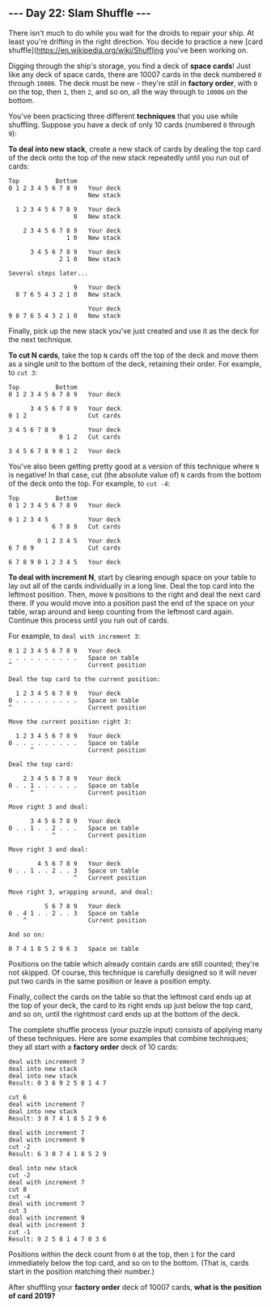 ## --- Day 22: Slam Shuffle ---
There isn't much to do while you wait for the droids to repair your ship. At least you're drifting in the right direction. You decide to practice a new [card shuffle](https://en.wikipedia.org/wiki/Shuffling you've been working on.
 
Digging through the ship's storage, you find a deck of **space cards**! Just like any deck of space cards, there are 10007 cards in the deck numbered `0` through `10006`. The deck must be new - they're still in **factory order**, with `0` on the top, then `1`, then `2`, and so on, all the way through to `10006` on the bottom.
 
You've been practicing three different **techniques** that you use while shuffling. Suppose you have a deck of only 10 cards (numbered `0` through `9`):
 
**To deal into new stack**, create a new stack of cards by dealing the top card of the deck onto the top of the new stack repeatedly until you run out of cards:
 
```
Top          Bottom
0 1 2 3 4 5 6 7 8 9   Your deck
                      New stack

  1 2 3 4 5 6 7 8 9   Your deck
                  0   New stack

    2 3 4 5 6 7 8 9   Your deck
                1 0   New stack

      3 4 5 6 7 8 9   Your deck
              2 1 0   New stack

Several steps later...

                  9   Your deck
  8 7 6 5 4 3 2 1 0   New stack

                      Your deck
9 8 7 6 5 4 3 2 1 0   New stack
```
 
Finally, pick up the new stack you've just created and use it as the deck for the next technique.
 
**To cut N cards**, take the top `N` cards off the top of the deck and move them as a single unit to the bottom of the deck, retaining their order. For example, to `cut 3`:
 
```
Top          Bottom
0 1 2 3 4 5 6 7 8 9   Your deck

      3 4 5 6 7 8 9   Your deck
0 1 2                 Cut cards

3 4 5 6 7 8 9         Your deck
              0 1 2   Cut cards

3 4 5 6 7 8 9 0 1 2   Your deck
```
 
You've also been getting pretty good at a version of this technique where `N` is negative! In that case, cut (the absolute value of) `N` cards from the bottom of the deck onto the top. For example, to `cut -4`:
 
```
Top          Bottom
0 1 2 3 4 5 6 7 8 9   Your deck

0 1 2 3 4 5           Your deck
            6 7 8 9   Cut cards

        0 1 2 3 4 5   Your deck
6 7 8 9               Cut cards

6 7 8 9 0 1 2 3 4 5   Your deck
```
 
**To deal with increment N**, start by clearing enough space on your table to lay out all of the cards individually in a long line. Deal the top card into the leftmost position. Then, move `N` positions to the right and deal the next card there. If you would move into a position past the end of the space on your table, wrap around and keep counting from the leftmost card again. Continue this process until you run out of cards.
 
For example, to `deal with increment 3`:
 
```
0 1 2 3 4 5 6 7 8 9   Your deck
. . . . . . . . . .   Space on table
^                     Current position

Deal the top card to the current position:

  1 2 3 4 5 6 7 8 9   Your deck
0 . . . . . . . . .   Space on table
^                     Current position

Move the current position right 3:

  1 2 3 4 5 6 7 8 9   Your deck
0 . . . . . . . . .   Space on table
      ^               Current position

Deal the top card:

    2 3 4 5 6 7 8 9   Your deck
0 . . 1 . . . . . .   Space on table
      ^               Current position

Move right 3 and deal:

      3 4 5 6 7 8 9   Your deck
0 . . 1 . . 2 . . .   Space on table
            ^         Current position

Move right 3 and deal:

        4 5 6 7 8 9   Your deck
0 . . 1 . . 2 . . 3   Space on table
                  ^   Current position

Move right 3, wrapping around, and deal:

          5 6 7 8 9   Your deck
0 . 4 1 . . 2 . . 3   Space on table
    ^                 Current position

And so on:

0 7 4 1 8 5 2 9 6 3   Space on table
```
 
Positions on the table which already contain cards are still counted; they're not skipped. Of course, this technique is carefully designed so it will never put two cards in the same position or leave a position empty.
 
Finally, collect the cards on the table so that the leftmost card ends up at the top of your deck, the card to its right ends up just below the top card, and so on, until the rightmost card ends up at the bottom of the deck.
 
The complete shuffle process (your puzzle input) consists of applying many of these techniques. Here are some examples that combine techniques; they all start with a **factory order** deck of 10 cards:
 
```
deal with increment 7
deal into new stack
deal into new stack
Result: 0 3 6 9 2 5 8 1 4 7
```
 
```
cut 6
deal with increment 7
deal into new stack
Result: 3 0 7 4 1 8 5 2 9 6
```
 
```
deal with increment 7
deal with increment 9
cut -2
Result: 6 3 0 7 4 1 8 5 2 9
```
 
```
deal into new stack
cut -2
deal with increment 7
cut 8
cut -4
deal with increment 7
cut 3
deal with increment 9
deal with increment 3
cut -1
Result: 9 2 5 8 1 4 7 0 3 6
```
 
Positions within the deck count from `0` at the top, then `1` for the card immediately below the top card, and so on to the bottom. (That is, cards start in the position matching their number.)
 
After shuffling your **factory order** deck of 10007 cards, **what is the position of card 2019?**
 
